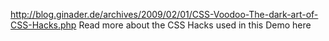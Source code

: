 http://blog.ginader.de/archives/2009/02/01/CSS-Voodoo-The-dark-art-of-CSS-Hacks.php Read more about the CSS Hacks used in this Demo here
